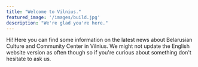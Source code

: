 ```yaml
---
title: "Welcome to Vilnius."
featured_image: '/images/build.jpg'
description: "We're glad you're here."
---
```

Hi! Here you can find some information on the latest news about Belarusian Culture and Community Center in Vilnius. We might not update the English website version as often though so if you're curious about something don't hesitate to ask us.